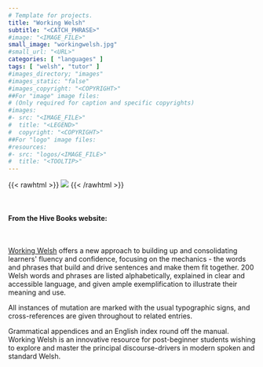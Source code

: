 ```yaml
---
# Template for projects.
title: "Working Welsh"
subtitle: "<CATCH_PHRASE>"
#image: "<IMAGE_FILE>"
small_image: "workingwelsh.jpg"
#small_url: "<URL>"
categories: [ "languages" ]
tags: [ "welsh", "tutor" ]
#images_directory; "images"
#images_static: "false"
#images_copyright: "<COPYRIGHT>"
##For "image" image files:
# (Only required for caption and specific copyrights)
#images:
#- src: "<IMAGE_FILE>"
#  title: "<LEGEND>"
#  copyright: "<COPYRIGHT>"
##For "logo" image files:
#resources:
#- src: "logos/<IMAGE_FILE>"
#  title: "<TOOLTIP>"
---
```


{{< rawhtml >}}
<a href="https://www.hive.co.uk/Product/Gareth-King/Working-Welsh--A-Guide-to-the-Mechanics-of-the-Language/24845512"  target="_blank"><img src="/images/workingwelsh.jpg"></a>
{{< /rawhtml >}}  



&nbsp;

#### From the Hive Books website:
&nbsp;


[Working Welsh](https://www.hive.co.uk/Product/Gareth-King/Working-Welsh--A-Guide-to-the-Mechanics-of-the-Language/24845512) offers a new approach to building up and consolidating learners' fluency and confidence, focusing on the mechanics - the words and phrases that build and drive sentences and make them fit together. 200 Welsh words and phrases are listed alphabetically, explained in clear and accessible language, and given ample exemplification to illustrate their meaning and use.

All instances of mutation are marked with the usual typographic signs, and cross-references are given throughout to related entries.

Grammatical appendices and an English index round off the manual. Working Welsh is an innovative resource for post-beginner students wishing to explore and master the principal discourse-drivers in modern spoken and standard Welsh.